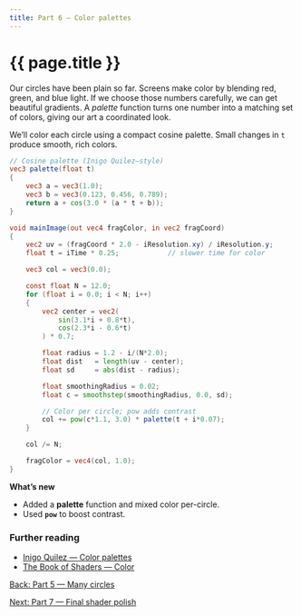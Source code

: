 ```yaml
---
title: Part 6 — Color palettes
---
```

# {{ page.title }}

Our circles have been plain so far. Screens make color by blending red, green, and blue light. If we choose those numbers carefully, we can get beautiful gradients. A *palette* function turns one number into a matching set of colors, giving our art a coordinated look.

We’ll color each circle using a compact cosine palette. Small changes in `t` produce smooth, rich colors.

```glsl
// Cosine palette (Inigo Quilez–style)
vec3 palette(float t)
{
    vec3 a = vec3(1.0);
    vec3 b = vec3(0.123, 0.456, 0.789);
    return a + cos(3.0 * (a * t + b));
}

void mainImage(out vec4 fragColor, in vec2 fragCoord)
{
    vec2 uv = (fragCoord * 2.0 - iResolution.xy) / iResolution.y;
    float t = iTime * 0.25;            // slower time for color

    vec3 col = vec3(0.0);

    const float N = 12.0;
    for (float i = 0.0; i < N; i++)
    {
        vec2 center = vec2(
            sin(3.1*i + 0.8*t),
            cos(2.3*i - 0.6*t)
        ) * 0.7;

        float radius = 1.2 - i/(N*2.0);
        float dist   = length(uv - center);
        float sd     = abs(dist - radius);

        float smoothingRadius = 0.02;
        float c = smoothstep(smoothingRadius, 0.0, sd);

        // Color per circle; pow adds contrast
        col += pow(c*1.1, 3.0) * palette(t + i*0.07);
    }

    col /= N;

    fragColor = vec4(col, 1.0);
}
```

**What’s new**

* Added a **palette** function and mixed color per-circle.
* Used **`pow`** to boost contrast.

### Further reading
- [Inigo Quilez — Color palettes](https://iquilezles.org/articles/palettes/)
- [The Book of Shaders — Color](https://thebookofshaders.com/05/)

[Back: Part 5 — Many circles](part05_many_circles.md)

[Next: Part 7 — Final shader polish](part07_final_shader.md)
